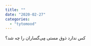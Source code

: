 ```yaml
---
title: ""
date: "2020-02-27"
categories: 
  - "tytomood"
---
```


کس ندارد ذوق مستی مِِی‌گساران را چه شد؟
